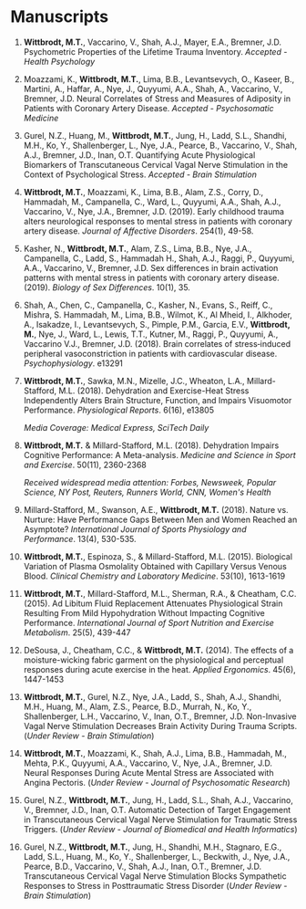 # Manuscripts

1. **Wittbrodt, M.T.**, Vaccarino, V., Shah, A.J., Mayer, E.A., Bremner, J.D. Psychometric Properties of the Lifetime Trauma Inventory. *Accepted - Health Psychology*

2. Moazzami, K., **Wittbrodt, M.T.**, Lima, B.B., Levantsevych, O., Kaseer, B., Martini, A., Haffar, A., Nye, J., Quyyumi, A.A., Shah, A., Vaccarino, V., Bremner, J.D. Neural Correlates of Stress and Measures of Adiposity in Patients with Coronary Artery Disease.  *Accepted - Psychosomatic Medicine*

3. Gurel, N.Z., Huang, M., **Wittbrodt, M.T.**, Jung, H., Ladd, S.L., Shandhi, M.H., Ko, Y., Shallenberger, L., Nye, J.A., Pearce, B., Vaccarino, V., Shah, A.J., Bremner, J.D., Inan, O.T. Quantifying Acute Physiological Biomarkers of Transcutaneous Cervical Vagal Nerve Stimulation in the Context of Psychological Stress. *Accepted - Brain Stimulation*

4. **Wittbrodt, M.T.**, Moazzami, K., Lima, B.B., Alam, Z.S., Corry, D., Hammadah, M., Campanella, C., Ward, L., Quyyumi, A.A., Shah, A.J., Vaccarino, V., Nye, J.A., Bremner, J.D. (2019). Early childhood trauma alters neurological responses to mental stress in patients with coronary artery disease. *Journal of Affective Disorders*. 254(1), 49-58.

5. Kasher, N., **Wittbrodt, M.T.**, Alam, Z.S., Lima, B.B., Nye, J.A., Campanella, C., Ladd, S., Hammadah H., Shah, A.J., Raggi, P., Quyyumi, A.A., Vaccarino, V., Bremner, J.D. Sex differences in brain activation patterns with mental stress in patients with coronary artery disease. (2019). *Biology of Sex Differences*. 10(1), 35.

6. Shah, A., Chen, C., Campanella, C., Kasher, N., Evans, S., Reiff, C., Mishra, S. Hammadah, M., Lima, B.B., Wilmot, K., Al Mheid, I., Alkhoder, A., Isakadze, I., Levantsevych, S., Pimple, P.M., Garcia, E.V., **Wittbrodt, M.**, Nye, J., Ward, L., Lewis, T.T., Kutner, M., Raggi, P., Quyyumi, A., Vaccarino V.J., Bremner, J.D. (2018). Brain correlates of stress‐induced peripheral vasoconstriction in patients with cardiovascular disease. *Psychophysiology*. e13291 

7. **Wittbrodt, M.T.**, Sawka, M.N., Mizelle, J.C., Wheaton, L.A., Millard-Stafford, M.L. (2018). Dehydration and Exercise-Heat Stress Independently Alters Brain Structure, Function, and Impairs Visuomotor Performance. *Physiological Reports*. 6(16), e13805 

   *Media Coverage: Medical Express, SciTech Daily*

8. **Wittbrodt, M.T.** & Millard-Stafford, M.L. (2018). Dehydration Impairs Cognitive Performance: A Meta-analysis. *Medicine and Science in Sport and Exercise*. 50(11), 2360-2368 

   *Received widespread media attention: Forbes, Newsweek, Popular Science, NY Post, Reuters, Runners World, CNN, Women's Health*

9. Millard-Stafford, M., Swanson, A.E., **Wittbrodt, M.T.** (2018). Nature vs. Nurture: Have Performance Gaps Between Men and Women Reached an Asymptote? *International Journal of Sports Physiology and Performance*. 13(4), 530-535.

10. **Wittbrodt, M.T.**, Espinoza, S., & Millard-Stafford, M.L. (2015). Biological Variation of Plasma Osmolality Obtained with Capillary Versus Venous Blood. *Clinical Chemistry and Laboratory Medicine*. 53(10), 1613-1619

11. **Wittbrodt, M.T.**, Millard-Stafford, M.L., Sherman, R.A., & Cheatham, C.C. (2015). Ad Libitum Fluid Replacement Attenuates Physiological Strain Resulting From Mild Hypohydration Without Impacting Cognitive Performance. *International Journal of Sport Nutrition and Exercise Metabolism*. 25(5), 439-447

12. DeSousa, J., Cheatham, C.C., & **Wittbrodt, M.T.** (2014). The effects of a moisture-wicking fabric garment on the physiological and perceptual responses during acute exercise in the heat. *Applied Ergonomics*. 45(6), 1447-1453

13. **Wittbrodt, M.T.**, Gurel, N.Z., Nye, J.A., Ladd, S., Shah, A.J., Shandhi, M.H., Huang, M., Alam, Z.S., Pearce, B.D., Murrah, N., Ko, Y., Shallenberger, L.H., Vaccarino, V., Inan, O.T., Bremner, J.D. Non-Invasive Vagal Nerve Stimulation Decreases Brain Activity During Trauma Scripts. (*Under Review - Brain Stimulation*)

14. **Wittbrodt, M.T.**, Moazzami, K., Shah, A.J., Lima, B.B., Hammadah, M., Mehta, P.K., Quyyumi, A.A., Vaccarino, V., Nye, J.A., Bremner, J.D.	Neural Responses During Acute Mental Stress are Associated with Angina Pectoris. (*Under Review - Journal of Psychosomatic Research*)

15. Gurel, N.Z., **Wittbrodt, M.T.**, Jung, H., Ladd, S.L., Shah, A.J., Vaccarino, V., Bremner, J.D., Inan, O.T. Automatic Detection of Target Engagement in Transcutaneous Cervical Vagal Nerve Stimulation for Traumatic Stress Triggers. (*Under Review - Journal of Biomedical and Health Informatics*)

16. Gurel, N.Z., **Wittbrodt, M.T.**, Jung, H., Shandhi, M.H., Stagnaro, E.G., Ladd, S.L., Huang, M., Ko, Y., Shallenberger, L., Beckwith, J., Nye, J.A., Pearce, B.D., Vaccarino, V., Shah, A.J., Inan, O.T., Bremner, J.D. Transcutaneous Cervical Vagal Nerve Stimulation Blocks Sympathetic Responses to Stress in Posttraumatic Stress Disorder (*Under Review - Brain Stimulation*)